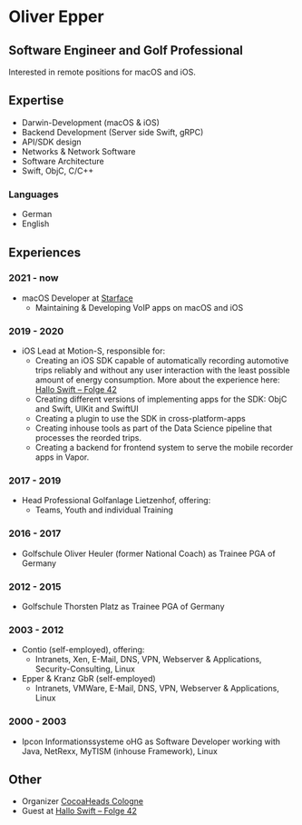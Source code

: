 # Oliver Epper
## Software Engineer and Golf Professional
Interested in remote positions for macOS and iOS.

## Expertise
- Darwin-Development (macOS & iOS)
- Backend Development (Server side Swift, gRPC)
- API/SDK design
- Networks & Network Software
- Software Architecture
- Swift, ObjC, C/C++

### Languages
- German
- English

## Experiences
### 2021 - now
- macOS Developer at [Starface](https://www.starface.com)
    - Maintaining & Developing VoIP apps on macOS and iOS

### 2019 - 2020
- iOS Lead at Motion-S, responsible for:
    - Creating an iOS SDK capable of automatically recording automotive trips reliably and without any user interaction with the least possible amount of energy consumption. More about the experience here: [Hallo Swift – Folge 42](https://hallo-swift.de/post/042/)
    - Creating different versions of implementing apps for the SDK: ObjC and Swift, UIKit and SwiftUI
    - Creating a plugin to use the SDK in cross-platform-apps
    - Creating inhouse tools as part of the Data Science pipeline that processes the reorded trips.
    - Creating a backend for frontend system to serve the mobile recorder apps in Vapor.

### 2017 - 2019
- Head Professional Golfanlage Lietzenhof, offering:
    - Teams, Youth and individual Training

### 2016 - 2017
- Golfschule Oliver Heuler (former National Coach) as Trainee PGA of Germany

### 2012 - 2015
- Golfschule Thorsten Platz as Trainee PGA of Germany

### 2003 - 2012
- Contio (self-employed), offering:
    - Intranets, Xen, E-Mail, DNS, VPN, Webserver & Applications, Security-Consulting, Linux
- Epper & Kranz GbR (self-employed)
    - Intranets, VMWare, E-Mail, DNS, VPN, Webserver & Applications, Linux

### 2000 - 2003
- Ipcon Informationssysteme oHG as Software Developer working with Java, NetRexx, MyTISM (inhouse Framework), Linux

## Other
- Organizer [CocoaHeads Cologne](https://www.meetup.com/de-DE/CocoaHeads-Cologne/)
- Guest at [Hallo Swift – Folge 42](https://hallo-swift.de/post/042/)

